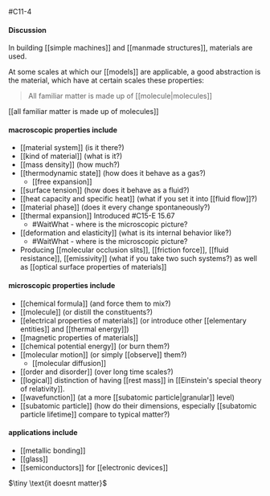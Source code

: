 #C11-4 

#### Discussion
In building [[simple machines]] and [[manmade structures]], materials are used.

At some scales at which our [[models]] are applicable, a good abstraction is the material, which have at certain scales these properties:

> All familiar matter is made up of [[molecule|molecules]]

[[all familiar matter is made up of molecules]]

#### macroscopic properties include
- [[material system]] (is it there?)
- [[kind of material]] (what is it?)
- [[mass density]] (how much?)
- [[thermodynamic state]] (how does it behave as a gas?)
	- [[free expansion]]
- [[surface tension]] (how does it behave as a fluid?)
- [[heat capacity and specific heat]] (what if you set it into [[fluid flow]]?)
- [[material phase]] (does it every change spontaneously?)
- [[thermal expansion]] Introduced #C15-E 15.67 
	- #WaitWhat - where is the microscopic picture?
- [[deformation and elasticity]] (what is its internal behavior like?)
	- #WaitWhat - where is the microscopic picture?
- Producing [[molecular occlusion slits]], [[friction force]], [[fluid resistance]], [[emissivity]] (what if you take two such systems?) as well as [[optical surface properties of materials]]

#### microscopic properties include
- [[chemical formula]] (and force them to mix?)
- [[molecule]] (or distill the constituents?)
- [[electrical properties of materials]] (or introduce other [[elementary entities]] and [[thermal energy]])
- [[magnetic properties of materials]]
- [[chemical potential energy]] (or burn them?)
- [[molecular motion]] (or simply [[observe]] them?)
	- [[molecular diffusion]]
- [[order and disorder]] (over long time scales?)
- [[logical]] distinction of having [[rest mass]] in [[Einstein's special theory of relativity]].
- [[wavefunction]] (at a more [[subatomic particle|granular]] level)
- [[subatomic particle]] (how do their dimensions, especially [[subatomic particle lifetime]] compare to typical matter?)

#### applications include
- [[metallic bonding]]
- [[glass]]
- [[semiconductors]] for [[electronic devices]]




$\tiny \text{it doesnt matter}$
